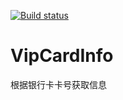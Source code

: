 [![Build status](https://ci.appveyor.com/api/projects/status/pnd6ytjr4vvtcn72/branch/dev?svg=true)](https://ci.appveyor.com/project/yaozhenfa/vipcardinfo/branch/dev)

# VipCardInfo
根据银行卡卡号获取信息
